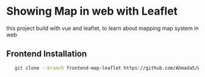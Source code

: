 # Showing Map in web with Leaflet
this project build with vue and leaflet, to learn about mapping map system in web

## Frontend Installation
```bash
   git clone --branch frontend-map-leaflet https://github.com/Ahmada5/WebAccountSystem.git && cd frontend-map-leaflet && npm i
```
